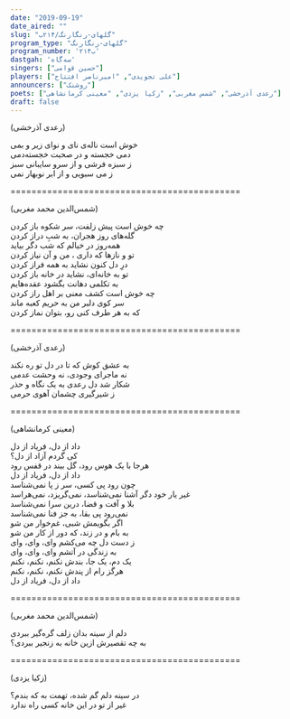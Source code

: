 ```yaml
---
date: "2019-09-19"
date_aired: ""
slug: "گلهای-رنگارنگ/۲۱۴ب"
program_type: "گلهای-رنگارنگ"
program_number: '۲۱۴ب'
dastgah: 'سه‌گاه'
singers: ["حسین قوامی"]
players: ["علی تجویدی", "امیرناصر افتتاح"]
announcers: ["روشنک"]
poets: ["رعدی آذرخشی", "شمس مغربی", "زکیا یزدی", "معینی کرمانشاهی"]
draft: false
--- 
```


(رعدی آذرخشی)  

خوش است ناله‌ی نای و نوای زیر و بمی  
دمی خجسته و در صحبت خجسته‌دمی  
ز سبزه فرشی و از سرو سایبانی سبز  
ز می سبویی و از ابر نوبهار نمی  

============================================  

(شمس‌الدین محمد مغربی)  

چه خوش است پیش زلفت، سر شکوه باز کردن  
گله‌های روز هجران، به شبِ دراز کردن  
همه‌روز در خیالم که شب دگر بیاید  
تو و نازها که داری ، من و آن نیاز کردن  
درِ دل کنون نشاید به همه فراز کردن  
تو به خانه‌ای، نشاید در خانه باز کردن  
به تکلمی دهانت بگشود عقده‌هایم  
چه خوش است کشف معنی بر اهل راز کردن  
سر کوی دلبر من به حریم کعبه ماند  
که به هر طرف کنی رو، بتوان نماز کردن  

============================================  

(رعدی آذرخشی)  

به عشق کوش که تا در دل تو ره نکند  
نه ماجرای وجودی، نه وحشت عدمی  
شکار شد دل رعدی به یک نگاه و حذر  
ز شیرگیری چشمان آهوی حرمی  

============================================  

(معینی کرمانشاهی)  

داد از دل، فریاد از دل  
کی گردم آزاد از دل؟  
هرجا با یک هوس رود، گل بیند در قفس رود  
داد از دل، فریاد از دل  
چون رود پی کسی، سر ز پا نمی‌شناسد  
غیر یار خود دگر آشنا نمی‌شناسد، نمی‌گریزد، نمی‌هراسد  
بلا و آفت و قضا، درین سرا نمی‌شناسد  
نمی‌رود پی بقا، به جز فنا نمی‌شناسد  
اگر بگویمش شبی، غم‌خوار من شو  
به بام و در زند، که دور از کار من شو  
ز دست دل چه می‌کشم وای، وای، وای  
به زندگی در آتشم وای، وای، وای  
یک دم، یک جا، بندش نکنم، نکنم، نکنم  
هرگز رام از پندش نکنم، نکنم، نکنم  
داد از دل، فریاد از دل  

============================================  

(شمس‌الدین محمد مغربی)  

دلم از سینه بدان زلف گره‌گیر ببردی  
به چه تقصیرش ازین خانه به زنجیر ببردی؟  

============================================  

(زکیا یزدی)  

در سینه دلم گم شده، تهمت به که بندم؟  
غیر از تو در این خانه کسی راه ندارد  
